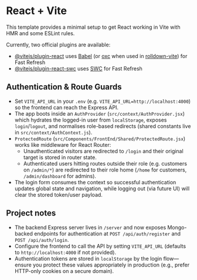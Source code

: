 # React + Vite

This template provides a minimal setup to get React working in Vite with HMR and some ESLint rules.

Currently, two official plugins are available:

- [@vitejs/plugin-react](https://github.com/vitejs/vite-plugin-react/blob/main/packages/plugin-react) uses [Babel](https://babeljs.io/) (or [oxc](https://oxc.rs) when used in [rolldown-vite](https://vite.dev/guide/rolldown)) for Fast Refresh
- [@vitejs/plugin-react-swc](https://github.com/vitejs/vite-plugin-react/blob/main/packages/plugin-react-swc) uses [SWC](https://swc.rs/) for Fast Refresh

## Authentication & Route Guards

- Set `VITE_API_URL` in your `.env` (e.g. `VITE_API_URL=http://localhost:4000`) so the frontend can reach the Express API.
- The app boots inside an `AuthProvider` (`src/context/AuthProvider.jsx`) which hydrates the logged-in user from `localStorage`, exposes `login`/`logout`, and normalises role-based redirects (shared constants live in `src/context/AuthContext.js`).
- `ProtectedRoute` (`src/Components/FrontEnd/Shared/ProtectedRoute.jsx`) works like middleware for React Router:
  - Unauthenticated visitors are redirected to `/login` and their original target is stored in router state.
  - Authenticated users hitting routes outside their role (e.g. customers on `/admin/*`) are redirected to their role home (`/home` for customers, `/admin/dashboard` for admins).
- The login form consumes the context so successful authentication updates global state and navigation, while logging out (via future UI) will clear the stored token/user payload.

## Project notes

- The backend Express server lives in `/server` and now exposes Mongo-backed endpoints for authentication at `POST /api/auth/register` and `POST /api/auth/login`.
- Configure the frontend to call the API by setting `VITE_API_URL` (defaults to `http://localhost:4000` if not provided).
- Authentication tokens are stored in `localStorage` by the login flow—ensure you protect these values appropriately in production (e.g., prefer HTTP-only cookies on a secure domain).
